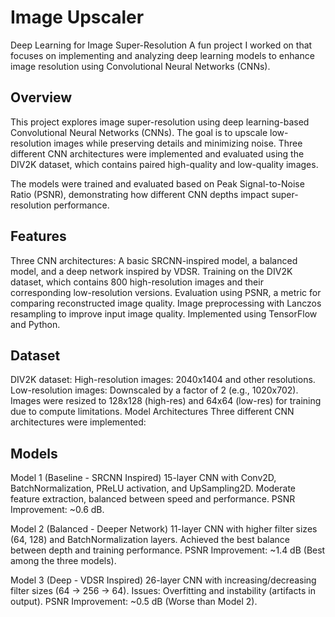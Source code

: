 # Image Upscaler
Deep Learning for Image Super-Resolution
A fun project I worked on that focuses on implementing and analyzing deep learning models to enhance image resolution using Convolutional Neural Networks (CNNs).

## Overview
This project explores image super-resolution using deep learning-based Convolutional Neural Networks (CNNs). The goal is to upscale low-resolution images while preserving details and minimizing noise. Three different CNN architectures were implemented and evaluated using the DIV2K dataset, which contains paired high-quality and low-quality images.

The models were trained and evaluated based on Peak Signal-to-Noise Ratio (PSNR), demonstrating how different CNN depths impact super-resolution performance.

## Features
Three CNN architectures: A basic SRCNN-inspired model, a balanced model, and a deep network inspired by VDSR.
Training on the DIV2K dataset, which contains 800 high-resolution images and their corresponding low-resolution versions.
Evaluation using PSNR, a metric for comparing reconstructed image quality.
Image preprocessing with Lanczos resampling to improve input image quality.
Implemented using TensorFlow and Python.

## Dataset
DIV2K dataset:
High-resolution images: 2040x1404 and other resolutions.
Low-resolution images: Downscaled by a factor of 2 (e.g., 1020x702).
Images were resized to 128x128 (high-res) and 64x64 (low-res) for training due to compute limitations.
Model Architectures
Three different CNN architectures were implemented:

## Models
Model 1 (Baseline - SRCNN Inspired)
15-layer CNN with Conv2D, BatchNormalization, PReLU activation, and UpSampling2D.
Moderate feature extraction, balanced between speed and performance.
PSNR Improvement: ~0.6 dB.

Model 2 (Balanced - Deeper Network)
11-layer CNN with higher filter sizes (64, 128) and BatchNormalization layers.
Achieved the best balance between depth and training performance.
PSNR Improvement: ~1.4 dB (Best among the three models).

Model 3 (Deep - VDSR Inspired)
26-layer CNN with increasing/decreasing filter sizes (64 → 256 → 64).
Issues: Overfitting and instability (artifacts in output).
PSNR Improvement: ~0.5 dB (Worse than Model 2).
